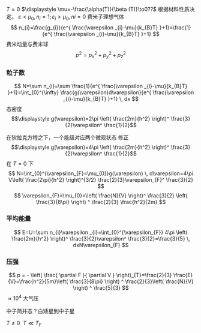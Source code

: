 ###
$\displaystyle T=0$
$\displaystyle \mu=-\frac{\alpha(T)}{\beta (T)}\to0??$
根据材料性质决定。
$\displaystyle \varepsilon<\mu_{0},n_{i}=1;\varepsilon _{i}>\mu_{0},ni=0$
费米子理想气体
$$
n_{i}=\frac{g_{i}}{e^{ \frac{\varepsilon _{i}-\mu}{k_{B}T} }+1}=\frac{1}{e^{ \frac{\varepsilon _{i}-\mu}{k_{B}T} }+1}
$$
费米动量与费米球
$$
p^2=p_{x}^2+p_{y}^2+p_{z}^2
$$

### 粒子数
$$
N=\sum n_{i}=\sum \frac{1}{e^{ \frac{\varepsilon _{i}-\mu}{k_{B}T} }+1}=\int_{0}^{\infty} \frac{g(\varepsilon)d\varepsilon}{e^{ \frac{\varepsilon _{i}-\mu}{k_{B}T} }+1}  \, dx 
$$
态密度 
$$\displaystyle g(\varepsilon)=2\pi \left( \frac{2m}{h^2} \right)^ \frac{3}{2}\varepsilon^ \frac{1}{2}$$


在狄拉克方程之下，一个能级对应两个微观状态
修正
$$\displaystyle g(\varepsilon)=4\pi \left( \frac{2m}{h^2} \right)^ \frac{3}{2}\varepsilon^ \frac{1}{2}$$
在 $\displaystyle T=0$ 下
$$
N=\int_{0}^{\varepsilon_{F}=\mu_{0}}g(\varepsilon)  \, d\varepsilon=4\pi V\left( \frac{2\pi}{h^2} \right)^{3/2} \frac{2}{3}\varepsilon_{F}^ \frac{3}{2}  
$$
$$
\varepsilon_{F}=\mu_{0}=\left( \frac{N}{V} \right)^ \frac{3}{2} \left( \frac{3}{8\pi} \right) ^ \frac{2}{3} \frac{h^2}{2m}
$$
### 平均能量
$$
E=U=\sum n_{i}\varepsilon _{i}=\int_{0}^{\varepsilon_{F}} 4\pi \left( \frac{2m}{h^2} \right)^ \frac{3}{2}\varepsilon^ \frac{3}{2}=\frac{3}{5}  \, dxN\varepsilon_{F} 
$$
### 压强
$$
p = - \left( \frac{ \partial F }{ \partial V } \right)_{T}=\frac{2}{3} \frac{E}{V}=\frac{h^2}{5m}\left( \frac{3}{8\pi} \right) ^ \frac{2}{3}\left( \frac{N}{V} \right) ^ \frac{5}{3}
$$
$\displaystyle \approx{10}^4$ 大气压

中子简并态？白矮星到中子星


$\displaystyle T≠0 ~ ~T\ll T_{F}$
